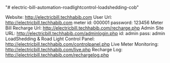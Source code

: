 "# electric-bill-automation-roadlightcontrol-loadshedding-cob" 

Website: http://electricbill.techhabib.com
User Url: http://electricbill.techhabib.com
        meter id: 000001
        password: 123456
        Meter Bill Recharge Url: http://electricbill.techhabib.com/recharge.php
Admin Site URL: http://electricbill.techhabib.com/adminlogin.php
         id: admin
         pass: admin
         LoadShedding & Road Light Control Panel: http://electricbill.techhabib.com/controlpanel.php
         Live Meter Monitoring: http://electricbill.techhabib.com/live.php
         Recharge Log: http://electricbill.techhabib.com/rechargelog.php
         
